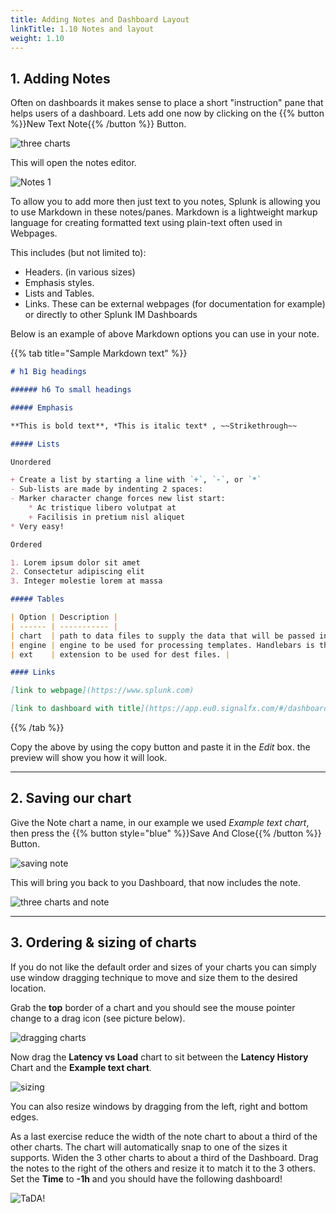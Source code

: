 ```yaml
---
title: Adding Notes and Dashboard Layout
linkTitle: 1.10 Notes and layout
weight: 1.10
---
```


## 1. Adding Notes

Often on dashboards it makes sense to place a short "instruction" pane that helps users of a dashboard. Lets add one now by clicking on the {{% button %}}New Text Note{{% /button %}}
 Button.

![three charts](../../images/add-notes.png)

This will open the notes editor.

![Notes 1](../../images/notes-editor.png)

To allow you to add more then just text to you notes, Splunk is allowing you to use Markdown in these notes/panes.
Markdown is a lightweight markup language for creating formatted text using plain-text often used in Webpages.

This includes (but not limited to):

* Headers. (in various sizes)
* Emphasis styles.
* Lists and Tables.
* Links. These can be external webpages (for documentation for example) or directly to other Splunk IM Dashboards

Below is an example of above Markdown options you can use in your note.

{{% tab title="Sample Markdown text" %}}

``` markdown
# h1 Big headings

###### h6 To small headings

##### Emphasis

**This is bold text**, *This is italic text* , ~~Strikethrough~~

##### Lists

Unordered

+ Create a list by starting a line with `+`, `-`, or `*`
- Sub-lists are made by indenting 2 spaces:
- Marker character change forces new list start:
    * Ac tristique libero volutpat at
    + Facilisis in pretium nisl aliquet
* Very easy!

Ordered

1. Lorem ipsum dolor sit amet
2. Consectetur adipiscing elit
3. Integer molestie lorem at massa

##### Tables

| Option | Description |
| ------ | ----------- |
| chart  | path to data files to supply the data that will be passed into templates. |
| engine | engine to be used for processing templates. Handlebars is the default. |
| ext    | extension to be used for dest files. |

#### Links

[link to webpage](https://www.splunk.com)

[link to dashboard with title](https://app.eu0.signalfx.com/#/dashboard/EaJHrbPAEAA?groupId=EaJHgrsAIAA&configId=EaJHsHzAEAA "Link to the Sample chart Dashboard!")
```

{{% /tab %}}

Copy the above by using the copy button and paste it in the *Edit* box.
the preview will show you how it will look.

---

## 2. Saving our chart

Give the Note chart a name, in our example we used *Example text chart*, then press the {{% button style="blue" %}}Save And Close{{% /button %}} Button.

![saving note](../../images/notes-with-example.png)

This will bring you back to you Dashboard, that now includes the note.

![three charts and note](../../images/3-charts-and-note.png)

---

## 3. Ordering & sizing of charts

If you do not like the default order and sizes of your charts you can simply use window dragging technique to move and size them to the desired location.

Grab the **top** border of a chart and you should see the mouse pointer change to a drag icon (see picture below).

![dragging charts](../../images/M-Notes-4.png)

Now drag the **Latency vs Load** chart to sit between the **Latency History** Chart and the **Example text chart**.

![sizing](../../images/M-Notes-5.png)

You can also resize windows by dragging from the left, right and bottom edges.

As a last exercise reduce the width of the note chart to about a third of the other charts. The chart will automatically snap to one of the sizes it supports. Widen the 3 other charts to about a third of the Dashboard. Drag the notes to the right of the others and resize it to match it to the 3 others. Set the **Time** to **-1h** and you should have the following dashboard!

![TaDA!](../../images/M-Notes-6.png)


